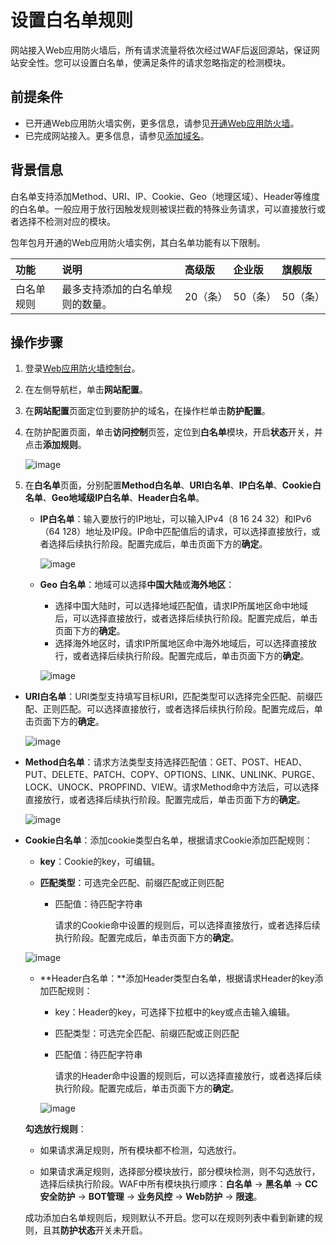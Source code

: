 # 设置白名单规则

网站接入Web应用防火墙后，所有请求流量将依次经过WAF后返回源站，保证网站安全性。您可以设置白名单，使满足条件的请求忽略指定的检测模块。

## 前提条件

- 已开通Web应用防火墙实例，更多信息，请参见[开通Web应用防火墙](https://docs.jdcloud.com/cn/web-application-firewall/purchase-process)。
- 已完成网站接入。更多信息，请参见[添加域名](https://docs.jdcloud.com/cn/web-application-firewall/step-1)。

## 背景信息

白名单支持添加Method、URI、IP、Cookie、Geo（地理区域）、Header等维度的白名单。一般应用于放行因触发规则被误拦截的特殊业务请求，可以直接放行或者选择不检测对应的模块。

包年包月开通的Web应用防火墙实例，其白名单功能有以下限制。

| 功能       | 说明                             | 高级版   | 企业版   | 旗舰版   |
| :--------- | :------------------------------- | :------- | :------- | :------- |
| 白名单规则 | 最多支持添加的白名单规则的数量。 | 20（条） | 50（条） | 50（条） |

## 操作步骤

1. 登录[Web应用防火墙控制台](https://cloudwaf-console.jdcloud.com/overview/business)。

2. 在左侧导航栏，单击**网站配置**。

3. 在**网站配置**页面定位到要防护的域名，在操作栏单击**防护配置**。

4. 在防护配置页面，单击**访问控制**页签，定位到**白名单**模块，开启**状态**开关，并点击**添加规则**。

   ![image](../../../../../image/WAF/protect-configure/20.White-List.png)

5. 在**白名单**页面，分别配置**Method白名单**、**URI白名单**、**IP白名单**、**Cookie白名单**、**Geo地域级IP白名单**、**Header白名单**。

   - **IP白名单**：输入要放行的IP地址，可以输入IPv4（8 16 24 32）和IPv6（64 128）地址及IP段。IP命中匹配值后的请求，可以选择直接放行，或者选择后续执行阶段。配置完成后，单击页面下方的**确定**。

     ![image](../../../../../image/WAF/protect-configure/23.White-List-IP.png)

   - **Geo 白名单**：地域可以选择**中国大陆**或**海外地区**：

     - 选择中国大陆时，可以选择地域匹配值，请求IP所属地区命中地域后，可以选择直接放行，或者选择后续执行阶段。配置完成后，单击页面下方的**确定**。
     - 选择海外地区时，请求IP所属地区命中海外地域后，可以选择直接放行，或者选择后续执行阶段。配置完成后，单击页面下方的**确定**。
     
     ![image](../../../../../image/WAF/protect-configure/25.White-List-Geo.png)
          

- **URI白名单**：URI类型支持填写目标URI，匹配类型可以选择完全匹配、前缀匹配、正则匹配。可以选择直接放行，或者选择后续执行阶段。配置完成后，单击页面下方的**确定**。
  
  ![image](../../../../../image/WAF/protect-configure/22.White-List-URI.png)
  
- **Method白名单**：请求方法类型支持选择匹配值：GET、POST、HEAD、PUT、DELETE、PATCH、COPY、OPTIONS、LINK、UNLINK、PURGE、LOCK、UNOCK、PROPFIND、VIEW。请求Method命中方法后，可以选择直接放行，或者选择后续执行阶段。配置完成后，单击页面下方的**确定**。
  
  ![image](../../../../../image/WAF/protect-configure/21.White-List-Method.png)
  
- **Cookie白名单**：添加cookie类型白名单，根据请求Cookie添加匹配规则：
  
  - **key**：Cookie的key，可编辑。
  
  - **匹配类型**：可选完全匹配、前缀匹配或正则匹配
  
     - 匹配值：待匹配字符串
  
       请求的Cookie命中设置的规则后，可以选择直接放行，或者选择后续执行阶段。配置完成后，单击页面下方的**确定**。
  
  ![image](../../../../../image/WAF/protect-configure/24.White-List-Cookie.png)
  
   - **Header白名单：**添加Header类型白名单，根据请求Header的key添加匹配规则：
  
     - key：Header的key，可选择下拉框中的key或点击输入编辑。
  
     - 匹配类型：可选完全匹配、前缀匹配或正则匹配
  
     - 匹配值：待匹配字符串
  
       请求的Header命中设置的规则后，可以选择直接放行，或者选择后续执行阶段。配置完成后，单击页面下方的**确定**。
  
     ![image](../../../../../image/WAF/protect-configure/26.White-List-Header.png)
  
   **勾选放行规则**：
  
   - 如果请求满足规则，所有模块都不检测，勾选放行。
  
   - 如果请求满足规则，选择部分模块放行，部分模块检测，则不勾选放行，选择后续执行阶段。WAF中所有模块执行顺序：**白名单** -> **黑名单** -> **CC安全防护** -> **BOT管理** -> **业务风控** -> **Web防护** -> **限速**。
  
   成功添加白名单规则后，规则默认不开启。您可以在规则列表中看到新建的规则，且其**防护状态**开关未开启。

